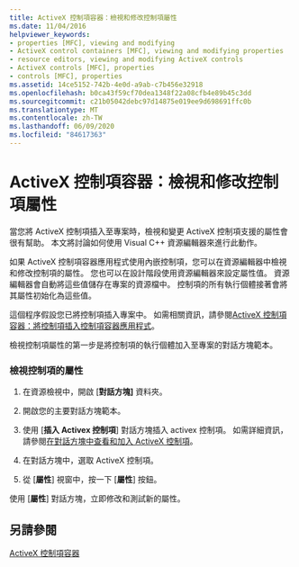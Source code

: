 ```yaml
---
title: ActiveX 控制項容器：檢視和修改控制項屬性
ms.date: 11/04/2016
helpviewer_keywords:
- properties [MFC], viewing and modifying
- ActiveX control containers [MFC], viewing and modifying properties
- resource editors, viewing and modifying ActiveX controls
- ActiveX controls [MFC], properties
- controls [MFC], properties
ms.assetid: 14ce5152-742b-4e0d-a9ab-c7b456e32918
ms.openlocfilehash: b0ca43f59cf70dea1348f22a08cfb4e89b45c3dd
ms.sourcegitcommit: c21b05042debc97d14875e019ee9d698691ffc0b
ms.translationtype: MT
ms.contentlocale: zh-TW
ms.lasthandoff: 06/09/2020
ms.locfileid: "84617363"
---
```

# <a name="activex-control-containers-viewing-and-modifying-control-properties"></a>ActiveX 控制項容器：檢視和修改控制項屬性

當您將 ActiveX 控制項插入至專案時，檢視和變更 ActiveX 控制項支援的屬性會很有幫助。 本文將討論如何使用 Visual C++ 資源編輯器來進行此動作。

如果 ActiveX 控制項容器應用程式使用內嵌控制項，您可以在資源編輯器中檢視和修改控制項的屬性。 您也可以在設計階段使用資源編輯器來設定屬性值。 資源編輯器會自動將這些值儲存在專案的資源檔中。 控制項的所有執行個體接著會將其屬性初始化為這些值。

這個程序假設您已將控制項插入專案中。 如需相關資訊，請參閱[ActiveX 控制項容器：將控制項插入控制項容器應用程式](inserting-a-control-into-a-control-container-application.md)。

檢視控制項屬性的第一步是將控制項的執行個體加入至專案的對話方塊範本。

### <a name="to-view-the-properties-of-a-control"></a>檢視控制項的屬性

1. 在資源檢視中，開啟 [**對話方塊]** 資料夾。

1. 開啟您的主要對話方塊範本。

1. 使用 [**插入 Activex 控制項**] 對話方塊插入 activex 控制項。 如需詳細資訊，請參閱[在對話方塊中查看和加入 ActiveX 控制項](../windows/viewing-and-adding-activex-controls-to-a-dialog-box.md)。

1. 在對話方塊中，選取 ActiveX 控制項。

1. 從 [**屬性**] 視窗中，按一下 [**屬性**] 按鈕。

使用 [**屬性**] 對話方塊，立即修改和測試新的屬性。

## <a name="see-also"></a>另請參閱

[ActiveX 控制項容器](activex-control-containers.md)
